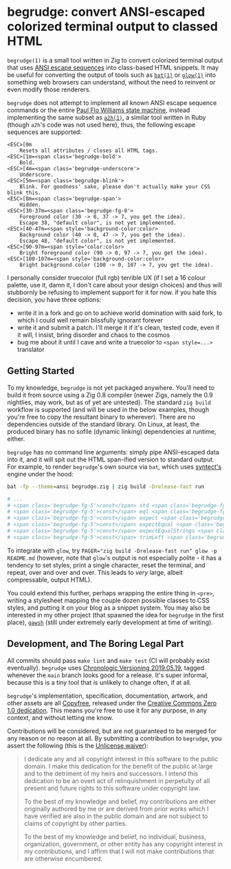 # begrudge: convert ANSI-escaped colorized terminal output to classed HTML

`begrudge(1)` is a small tool written in Zig to convert colorized terminal
output that uses [ANSI escape
sequences](https://gist.github.com/fnky/458719343aabd01cfb17a3a4f7296797) into
class-based HTML snippets. It may be useful for converting the output of tools
such as [`bat(1)`](https://github.com/sharkdp/bat) or
[`glow(1)`](https://github.com/charmbracelet/glow) into something web browsers
can understand, without the need to reinvent or even modify those renderers.

`begrudge` does not attempt to implement all known ANSI escape sequence
commands or the entire [Paul Flo Williams state
machine](https://vt100.net/emu/dec_ansi_parser), instead implementing the same
subset as [`a2h(1)`](https://rtomayko.github.io/bcat/a2h.1.html), a similar
tool written in Ruby (though `a2h`'s code was not used here), thus, the
following escape sequences are supported:

```
<ESC>[0m
    Resets all attributes / closes all HTML tags.
<ESC>[1m=<span class='begrudge-bold'>
    Bold.
<ESC>[4m=<span class='begrudge-underscore'>
    Underscore.
<ESC>[5m=<span class='begrudge-blink'>
    Blink. For goodness' sake, please don't actually make your CSS blink this.
<ESC>[8m=<span class='begrudge-span'>
    Hidden.
<ESC>[30-37m=<span class='begrudge-fg-0'>
    Foreground color (30 -> 0, 37 -> 7, you get the idea).
    Escape 38, "default color", is not yet implemented.
<ESC>[40-47m=<span style='background-color:color>
    Background color (40 -> 0, 47 -> 7, you get the idea).
    Escape 48, "default color", is not yet implemented.
<ESC>[90-97m=<span style='color:color>
    Bright foreground color (90 -> 0, 97 -> 7, you get the idea).
<ESC>[100-107m=<span style='background-color:color>
    Bright background color (100 -> 0, 107 -> 7, you get the idea).
```

I personally consider truecolor (full rgb) terrible UX (if I set a 16 colour
palette, use it, damn it, I don't care about your design choices) and thus will
stubbornly be refusing to implement support for it for now. if you hate this
decision, you have three options:

- write it in a fork and go on to achieve world domination with said fork,
  to which I could well remain blissfully ignorant forever
- write it and submit a patch. I'll merge it if it's clean, tested code,
  even if it will, I insist, bring disorder and chaos to the cosmos
- bug me about it until I cave and write a truecolor to `<span style=...>`
  translator

## Getting Started

To my knowledge, `begrudge` is not yet packaged anywhere. You'll need to build
it from source using a Zig 0.8 compiler (newer Zigs, namely the 0.9 nightlies,
may work, but as of yet are untested). The standard `zig build` workflow is
supported (and will be used in the below examples, though you're free to copy
the resultant binary to wherever). There are no dependencies outside of the
standard library. On Linux, at least, the produced binary has no sofile
(dynamic linking) dependencies at runtime, either.

`begrudge` has no command line arguments: simply pipe ANSI-escaped data into
it, and it will spit out the HTML span-ified version to standard output. For
example, to render `begrudge`'s own source via `bat`, which uses
[syntect's](https://github.com/trishume/syntect) engine under the hood:

```sh
bat -fp --theme=ansi begrudge.zig | zig build -Drelease-fast run

# ...
# <span class='begrudge-fg-5'>const</span> std <span class='begrudge-fg-5'>=</span> <span class='begrudge-fg-5'>@import</span>(<span class='begrudge-fg-2'>"std"</span>);
# <span class='begrudge-fg-5'>const</span> eql <span class='begrudge-fg-5'>=</span> std.mem.eql;
# <span class='begrudge-fg-5'>const</span> expect <span class='begrudge-fg-5'>=</span> std.testing.expect;
# <span class='begrudge-fg-5'>const</span> expectEqual <span class='begrudge-fg-5'>=</span> std.testing.expectEqual;
# <span class='begrudge-fg-5'>const</span> expectEqualStrings <span class='begrudge-fg-5'>=</span> std.testing.expectEqualStrings;
# <span class='begrudge-fg-5'>const</span> trimLeft <span class='begrudge-fg-5'>=</span> std.mem.trimLeft;
```

To integrate with `glow`, try `PAGER="zig build -Drelease-fast run" glow -p
README.md` (however, note that `glow`'s output is not especially polite - it
has a tendency to set styles, print a single character, reset the terminal, and
repeat, over and over and over. This leads to *very* large, albeit
compressable, output HTML).

You could extend this further, perhaps wrapping the entire thing in `<pre>`,
writing a stylesheet mapping the couple dozen possible classes to CSS styles,
and putting it on your blog as a snippet system. You may also be interested in
my other project (that spawned the idea for `begrudge` in the first place),
[`gawsh`](https://github.com/klardotsh/gawsh) (still under extremely early
development at time of writing).

## Development, and The Boring Legal Part

All commits should pass `make lint` and `make test` (CI will probably exist
eventually). `begrudge` uses [Chronologic Versioning
2019.05.19](https://chronver.org/spec/2019.05.19), tagged whenever the `main`
branch looks good for a release. It's super informal, because this is a tiny
tool that is unlikely to change often, if at all.

`begrudge`'s implementation, specification, documentation, artwork, and other
assets are all [Copyfree](http://copyfree.org/), released under the [Creative
Commons Zero 1.0
dedication](https://creativecommons.org/publicdomain/zero/1.0/). This means
you're free to use it for any purpose, in any context, and without letting me
know.

Contributions will be considered, but are not guaranteed to be merged for any
reason or no reason at all. By submitting a contribution to `begrudge`, you
assert the following (this is the [Unlicense
waiver](https://unlicense.org/WAIVER)):

> I dedicate any and all copyright interest in this software to the
> public domain. I make this dedication for the benefit of the public at
> large and to the detriment of my heirs and successors. I intend this
> dedication to be an overt act of relinquishment in perpetuity of all
> present and future rights to this software under copyright law.
>
> To the best of my knowledge and belief, my contributions are either
> originally authored by me or are derived from prior works which I have
> verified are also in the public domain and are not subject to claims
> of copyright by other parties.
>
> To the best of my knowledge and belief, no individual, business,
> organization, government, or other entity has any copyright interest
> in my contributions, and I affirm that I will not make contributions
> that are otherwise encumbered.
